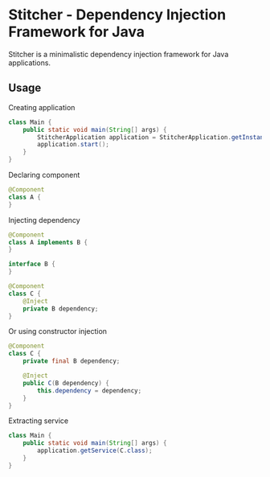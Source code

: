 # Stitcher - Dependency Injection Framework for Java



Stitcher is a minimalistic dependency injection framework for Java applications. 






## Usage 

Creating application
```java
class Main {
    public static void main(String[] args) {
        StitcherApplication application = StitcherApplication.getInstance(Main.class);
        application.start();
    }
}
```

Declaring component
```java
@Component
class A {
}
```

Injecting dependency
```java
@Component
class A implements B {
}

interface B {
}

@Component
class C {
    @Inject
    private B dependency;
}
```

Or using constructor injection
```java
@Component
class C {
    private final B dependency;

    @Inject
    public C(B dependency) {
        this.dependency = dependency;
    }
}
```

Extracting service
```java
class Main {
    public static void main(String[] args) {
        application.getService(C.class);
    }
}
```
